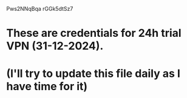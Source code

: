 Pws2NNqBqa
rGGk5dtSz7
# These are credentials for 24h trial VPN (31-12-2024). 
# (I'll try to update this file daily as I have time for it)
